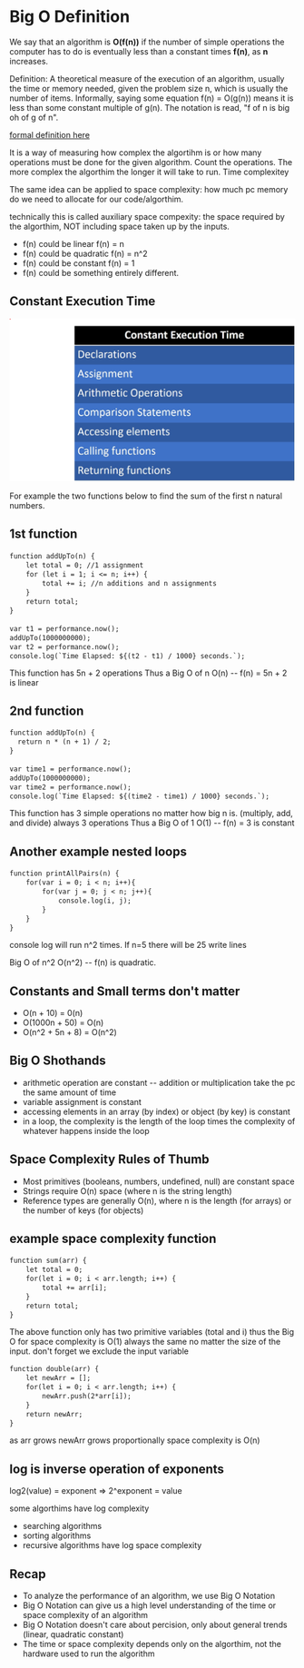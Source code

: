 # Big O Definition

We say that an algorithm is **O(f(n))** if the number of simple operations the computer has to do is
eventually less than a constant times **f(n)**, as **n** increases.

Definition: A theoretical measure of the execution of an algorithm, usually the time or memory needed, given the problem size n, which is usually the number of items. Informally, saying some equation f(n) = O(g(n)) means it is less than some constant multiple of g(n). The notation is read, "f of n is big oh of g of n".

[formal definition here](https://xlinux.nist.gov/dads/HTML/bigOnotation.html)

It is a way of measuring how complex the algortihm is or how many operations must be done for the given algorithm.
Count the operations. The more complex the algorthim the longer it will take to run. Time complexitey

The same idea can be applied to space complexity: how much pc memory do we need to allocate for our code/algorthim.

technically this is called auxiliary space compexity: the space required by the algorthim, NOT including space taken up by the inputs.

* f(n) could be linear f(n) = n
* f(n) could be quadratic f(n) = n^2
* f(n) could be constant f(n) = 1
* f(n) could be something entirely different.

## Constant Execution Time

![Constant Execution Time](ConstantExecutionTime.png "Constant Execution Time")

For example the two functions below to find the sum of the first n natural numbers.

## 1st function 
	function addUpTo(n) {
		let total = 0; //1 assignment 
		for (let i = 1; i <= n; i++) {
			total += i; //n additions and n assignments
		}
		return total;
	}

	var t1 = performance.now();
	addUpTo(1000000000);
	var t2 = performance.now();
	console.log(`Time Elapsed: ${(t2 - t1) / 1000} seconds.`);

This function has 5n + 2 operations 
Thus a Big O of n O(n) -- f(n) = 5n + 2 is linear

## 2nd function
	function addUpTo(n) {
	  return n * (n + 1) / 2;
	}

	var time1 = performance.now();
	addUpTo(1000000000);
	var time2 = performance.now();
	console.log(`Time Elapsed: ${(time2 - time1) / 1000} seconds.`);

This function has 3 simple operations no matter how big n is. (multiply, add, and divide) always 3 operations
Thus a Big O of 1 O(1) -- f(n) = 3 is constant

## Another example nested loops

	function printAllPairs(n) {
		for(var i = 0; i < n; i++){		
			for(var j = 0; j < n; j++){
				console.log(i, j);
			}
		}
	}

console log will run n^2 times. If n=5 there will be 25 write lines

Big O of n^2 O(n^2) -- f(n) is quadratic.

## Constants and Small terms don't matter

* O(n + 10) = 0(n)
* O(1000n + 50) = O(n)
* O(n^2 + 5n + 8) = O(n^2)

## Big O Shothands 

* arithmetic operation are constant -- addition or multiplication take the pc the same amount of time
* variable assignment is constant
* accessing elements in an array (by index) or object (by key) is constant
* in a loop, the complexity is the length of the loop times the complexity of whatever happens inside the loop

## Space Complexity Rules of Thumb

* Most primitives (booleans, numbers, undefined, null) are constant space
* Strings require O(n) space (where n is the string length)
* Reference types are generally O(n), where n is the length (for arrays) or the number of keys (for objects)

## example space complexity function

	function sum(arr) {
		let total = 0;
		for(let i = 0; i < arr.length; i++) {
			total += arr[i];
		}
		return total;
	}

The above function only has two primitive variables (total and i) thus the Big O for space complexity is O(1) always the same no matter the size of the input.
don't forget we exclude the input variable

	function double(arr) {
		let newArr = [];
		for(let i = 0; i < arr.length; i++) {
			newArr.push(2*arr[i]);
		}
		return newArr;
	}

as arr grows newArr grows proportionally space complexity is O(n)

## log is inverse operation of exponents

log2(value) = exponent  =>  2^exponent = value

some algorthims have log complexity

* searching algorithms
* sorting algorithms
* recursive algorithms have log space complexity

## Recap

* To analyze the performance of an algorithm, we use Big O Notation
* Big O Notation can give us a high level understanding of the time or space complexity of an algorithm
* Big O Notation doesn't care about percision, only about general trends (linear, quadratic constant)
* The time or space complexity depends only on the algorthim, not the hardware used to run the algorithm

